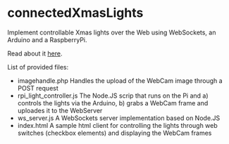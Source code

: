 connectedXmasLights
===================

Implement controllable Xmas lights over the Web using WebSockets, an Arduino and a RaspberryPi.

Read about it [here].

List of provided files:

 - imagehandle.php Handles the upload of the WebCam image through a POST request
 - rpi_light_controller.js The Node.JS scrip that runs on the Pi and a) controls the lights via the Arduino, b) grabs a WebCam frame and uploades it to the WebServer
 - ws_server.js A WebSockets server implementation based on Node.JS
 - index.html A sample html client for controlling the lights through web switches (checkbox elements) and displaying the WebCam frames



[here]:http://blog.buildinginternetofthings.com/2014/12/23/a-connected-christmas-tree-using-an-arduino-a-rapsberrypi-and-websockets/